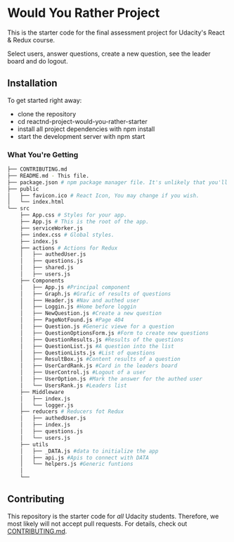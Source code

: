 # Would You Rather Project

This is the starter code for the final assessment project for Udacity's React & Redux course.

Select users, answer questions, create a new question, see the leader board and do logout.

## Installation

To get started right away:

- clone the repository
- cd reactnd-project-would-you-rather-starter
- install all project dependencies with npm install
- start the development server with npm start

### What You're Getting

```bash
├── CONTRIBUTING.md
├── README.md - This file.
├── package.json # npm package manager file. It's unlikely that you'll need to modify this.
├── public
│   ├── favicon.ico # React Icon, You may change if you wish.
│   └── index.html
└── src
    ├── App.css # Styles for your app.
    ├── App.js # This is the root of the app.
    ├── serviceWorker.js
    ├── index.css # Global styles.
    ├── index.js
    ├── actions # Actions for Redux
    │   ├── authedUser.js
    │   ├── questions.js
    │   ├── shared.js
    │   ├── users.js
    ├── Components
    │   ├── App.js #Principal component
    │   ├── Graph.js #Grafic of results of questions
    │   ├── Header.js #Nav and authed user
    │   ├── Loggin.js #Home before loggin
    │   ├── NewQuestion.js #Create a new question
    │   ├── PageNotFound.js #Page 404
    │   ├── Question.js #Generic viewe for a question
    │   ├── QuestionOptionsForm.js #Form to create new questions
    │   ├── QuestionResults.js #Results of the questions
    │   ├── QuestionList.js #A question into the list
    │   ├── QuestionLists.js #List of questions
    │   ├── ResultBox.js #Content results of a question
    │   ├── UserCardRank.js #Card in the leaders board
    │   ├── UserControl.js #Logout of a user
    │   ├── UserOption.js #Mark the answer for the authed user
    │   └── UsersRank.js #Leaders list
    ├── Middleware
    │   ├── index.js
    │   └── logger.js
    ├── reducers # Reducers fot Redux
    │   ├── authedUser.js
    │   ├── index.js
    │   ├── questions.js
    │   └── users.js
    ├── utils
    │   ├── _DATA.js #data to initialize the app
    │   ├── api.js #Apis to connect with DATA
    │   └── helpers.js #Generic funtions
    │  
    └──
```

## Contributing

This repository is the starter code for _all_ Udacity students. Therefore, we most likely will not accept pull requests. For details, check out [CONTRIBUTING.md](https://github.com/udacity/reactnd-project-would-you-rather-starter/blob/master/CONTRIBUTING.md).
